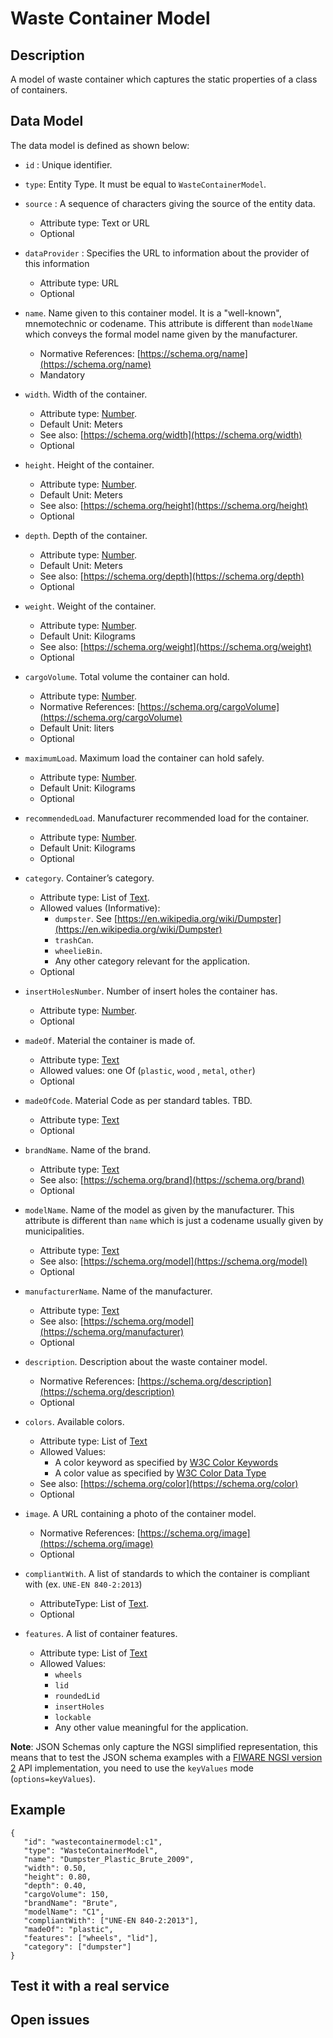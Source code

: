 # Waste Container Model

## Description

A model of waste container which captures the static properties of a class of
containers.

## Data Model

The data model is defined as shown below:

-   `id` : Unique identifier.

-   `type`: Entity Type. It must be equal to `WasteContainerModel`.

-   `source` : A sequence of characters giving the source of the entity data.

    -   Attribute type: Text or URL
    -   Optional

-   `dataProvider` : Specifies the URL to information about the provider of this
    information

    -   Attribute type: URL
    -   Optional

-   `name`. Name given to this container model. It is a "well-known",
    mnemotechnic or codename. This attribute is different than `modelName` which
    conveys the formal model name given by the manufacturer.

    -   Normative References: [https://schema.org/name](https://schema.org/name)
    -   Mandatory

-   `width`. Width of the container.

    -   Attribute type: [Number](https://schema.org/Number).
    -   Default Unit: Meters
    -   See also: [https://schema.org/width](https://schema.org/width)
    -   Optional

-   `height`. Height of the container.

    -   Attribute type: [Number](https://schema.org/Number).
    -   Default Unit: Meters
    -   See also: [https://schema.org/height](https://schema.org/height)
    -   Optional

-   `depth`. Depth of the container.

    -   Attribute type: [Number](https://schema.org/Number).
    -   Default Unit: Meters
    -   See also: [https://schema.org/depth](https://schema.org/depth)
    -   Optional

-   `weight`. Weight of the container.

    -   Attribute type: [Number](https://schema.org/Number).
    -   Default Unit: Kilograms
    -   See also: [https://schema.org/weight](https://schema.org/weight)
    -   Optional

-   `cargoVolume`. Total volume the container can hold.

    -   Attribute type: [Number](https://schema.org/Number).
    -   Normative References:
        [https://schema.org/cargoVolume](https://schema.org/cargoVolume)
    -   Default Unit: liters
    -   Optional

-   `maximumLoad`. Maximum load the container can hold safely.

    -   Attribute type: [Number](https://schema.org/Number).
    -   Default Unit: Kilograms
    -   Optional

-   `recommendedLoad`. Manufacturer recommended load for the container.

    -   Attribute type: [Number](https://schema.org/Number).
    -   Default Unit: Kilograms
    -   Optional

-   `category`. Container’s category.

    -   Attribute type: List of [Text](https://schema.org/Text).
    -   Allowed values (Informative):
        -   `dumpster`. See
            [https://en.wikipedia.org/wiki/Dumpster](https://en.wikipedia.org/wiki/Dumpster)
        -   `trashCan`.
        -   `wheelieBin`.
        -   Any other category relevant for the application.
    -   Optional

-   `insertHolesNumber`. Number of insert holes the container has.

    -   Attribute type: [Number](https://schema.org/Number).
    -   Optional

-   `madeOf`. Material the container is made of.

    -   Attribute type: [Text](https://schema.org/Text)
    -   Allowed values: one Of (`plastic`, `wood` , `metal`, `other`)
    -   Optional

-   `madeOfCode`. Material Code as per standard tables. TBD.

    -   Attribute type: [Text](https://schema.org/Text)
    -   Optional

-   `brandName`. Name of the brand.

    -   Attribute type: [Text](https://schema.org/Text)
    -   See also: [https://schema.org/brand](https://schema.org/brand)
    -   Optional

-   `modelName`. Name of the model as given by the manufacturer. This attribute
    is different than `name` which is just a codename usually given by
    municipalities.

    -   Attribute type: [Text](https://schema.org/Text)
    -   See also: [https://schema.org/model](https://schema.org/model)
    -   Optional

-   `manufacturerName`. Name of the manufacturer.

    -   Attribute type: [Text](https://schema.org/Text)
    -   See also: [https://schema.org/model](https://schema.org/manufacturer)
    -   Optional

-   `description`. Description about the waste container model.

    -   Normative References:
        [https://schema.org/description](https://schema.org/description)
    -   Optional

-   `colors`. Available colors.

    -   Attribute type: List of [Text](https://schema.org/Text)
    -   Allowed Values:
        -   A color keyword as specified by
            [W3C Color Keywords](https://www.w3.org/TR/SVG/types.html#ColorKeywords)
        -   A color value as specified by
            [W3C Color Data Type](https://www.w3.org/TR/SVG/types.html#BasicDataTypes)
    -   See also: [https://schema.org/color](https://schema.org/color)
    -   Optional

-   `image`. A URL containing a photo of the container model.

    -   Normative References:
        [https://schema.org/image](https://schema.org/image)
    -   Optional

-   `compliantWith`. A list of standards to which the container is compliant
    with (ex. `UNE-EN 840-2:2013`)

    -   AttributeType: List of [Text](https://schema.org/Text).
    -   Optional

-   `features`. A list of container features.
    -   Attribute type: List of [Text](https://schema.org/Text)
    -   Allowed Values:
        -   `wheels`
        -   `lid`
        -   `roundedLid`
        -   `insertHoles`
        -   `lockable`
        -   Any other value meaningful for the application.

**Note**: JSON Schemas only capture the NGSI simplified representation, this
means that to test the JSON schema examples with a
[FIWARE NGSI version 2](http://fiware.github.io/specifications/ngsiv2/stable)
API implementation, you need to use the `keyValues` mode (`options=keyValues`).

## Example

    {
       "id": "wastecontainermodel:c1",
       "type": "WasteContainerModel",
       "name": "Dumpster_Plastic_Brute_2009",
       "width": 0.50,
       "height": 0.80,
       "depth": 0.40,
       "cargoVolume": 150,
       "brandName": "Brute",
       "modelName": "C1",
       "compliantWith": ["UNE-EN 840-2:2013"],
       "madeOf": "plastic",
       "features": ["wheels", "lid"],
       "category": ["dumpster"]
    }

## Test it with a real service

## Open issues
